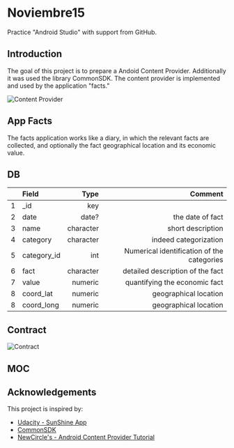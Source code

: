 # Noviembre15
Practice "Android Studio" with support from GitHub.


## Introduction
The goal of this project is to prepare a Andoid Content Provider. 
Additionally it was used the library CommonSDK.
The content provider is implemented and used by the application "facts."

![Content Provider](https://cloud.githubusercontent.com/assets/6483001/10971968/5fb4a8ec-83d7-11e5-8d81-08581f62d67f.JPG)

## App Facts
The facts application works like a diary, in which the relevant facts are collected, and optionally the fact geographical location and its economic value.

## DB

|  | Field  | Type | Comment |
|:-:|:--------       | -----:   |-----:   |
| 1 | _id      |key ||
| 2 |date |date?   | the date of fact |
| 3 |name |character |short description|
| 4 | category   |character | indeed categorization |
| 5 | category_id   |int | Numerical identification of the categories |
| 6 | fact   |character | detailed description of the fact |
| 7 | value   |numeric |  quantifying the economic fact |
| 8 | coord_lat   |numeric | geographical location |
| 8 | coord_long   |numeric | geographical location |

## Contract

![Contract](https://cloud.githubusercontent.com/assets/6483001/10997181/42f8904c-848b-11e5-9c93-0fbaa4033471.JPG)


## MOC



## Acknowledgements

This project is inspired by:

* [Udacity - SunShine App](https://github.com/udacity/Sunshine-Version-2)
* [CommonSDK](https://github.com/CommonUtils/android)
* [NewCircle's - Android Content Provider Tutorial](https://newcircle.com/s/post/1375/android_content_provider_tutorial)


